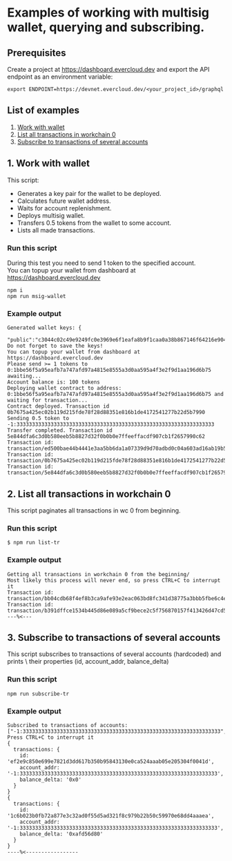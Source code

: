 # Examples of working with multisig wallet, querying and subscribing.

## Prerequisites

Create a project at https://dashboard.evercloud.dev and export the API endpoint as an environment variable:
```
export ENDPOINT=https://devnet.evercloud.dev/<your_project_id>/graphql
```

## List of examples
1.  [Work with wallet](#1-work-with-wallet)
2.  [List all transactions in workchain 0](#2-list-all-transactions-in-workchain-0)
3.  [Subscribe to transactions of several accounts](#3-subscribe-to-transactions-of-several-accounts)

## 1. Work with wallet

This script:
-   Generates a key pair for the wallet to be deployed.
-   Calculates future wallet address.
-   Waits for account replenishment.
-   Deploys multisig wallet.
-   Transfers 0.5 tokens from the wallet to some account.
-   Lists all made transactions.

### Run this script

During this test you need to send 1 token to the specified account.\
You can topup your wallet from dashboard at https://dashboard.evercloud.dev

```
npm i
npm run msig-wallet
```
### Example output
```
Generated wallet keys: {
    "public":"c3044c02c49e9249fc0e3969e6f1eafa8b9f1caa0a38b867146f64216e904a34","secret":"3d3985b24f65099e811d4183e39581f2866d9cb7a53cb1f43f0fae8359002b7c"}
Do not forget to save the keys!
You can topup your wallet from dashboard at https://dashboard.evercloud.dev
Please send >= 1 tokens to 0:1bbe56f5a95eafb7a747afd97a4815e8555a3d0aa595a4f3e2f9d1aa196d6b75
awaiting...
Account balance is: 100 tokens
Deploying wallet contract to address: 0:1bbe56f5a95eafb7a747afd97a4815e8555a3d0aa595a4f3e2f9d1aa196d6b75 and waiting for transaction...
Contract deployed. Transaction id 0b7675a425ec02b119d215fde78f28d88351e816b1de4172541277b22d5b7990
Sending 0.5 token to -1:3333333333333333333333333333333333333333333333333333333333333333
Transfer completed. Transaction id 5e844dfa6c3d0b580eeb5b8827d32f0b0b0e7ffeeffacdf907cb1f2657990c62
Transaction id: transaction/ed500bae44b4441e3aa5bb6da1a07339d9d70adbd0c04a603ad16ab19b583727
Transaction id: transaction/0b7675a425ec02b119d215fde78f28d88351e816b1de4172541277b22d5b7990
Transaction id: transaction/5e844dfa6c3d0b580eeb5b8827d32f0b0b0e7ffeeffacdf907cb1f2657990c62
```

## 2. List all transactions in workchain 0 

This script paginates all transactions in wc 0 from beginning.

### Run this script

```
$ npm run list-tr
```
### Example output
```
Getting all transactions in workchain 0 from the beginning/
Most likely this process will never end, so press CTRL+C to interrupt it
Transaction id: transaction/bb04cdb68f4ef8b3ca9afe93e2eac063bd8fc341d38775a3bbb5fbe6c4eb32ba
Transaction id: transaction/b391dffce1534b445d86e089a5cf9bece2c5f756870157f413426d47cd5c5663
---%<---
```

## 3. Subscribe to transactions of several accounts

This script subscribes to transactions of several accounts (hardcoded) and prints \ 
their properties (id, account_addr, balance_delta)

### Run this script
```
npm run subscribe-tr
```
### Example output
```
Subscribed to transactions of accounts: ["-1:3333333333333333333333333333333333333333333333333333333333333333","0:40e593373fd9c972162812878ea1976ebaffe2bff030c637df2c08826cf1583b"]
Press CTRL+C to interrupt it
{
  transactions: {
    id: 'ef2e9c850e699e7821d3dd617b350b95843130e0ca524aaab05e205304f0041d',
    account_addr: '-1:3333333333333333333333333333333333333333333333333333333333333333',
    balance_delta: '0x0'
  }
}
{
  transactions: {
    id: '1c6b023b0fb72a877e3c32ad0f55d5ad321f8c979b22b50c59970e68dd4aaaea',
    account_addr: '-1:3333333333333333333333333333333333333333333333333333333333333333',
    balance_delta: '0xafd56d80'
  }
}
----%<-----------------
```
